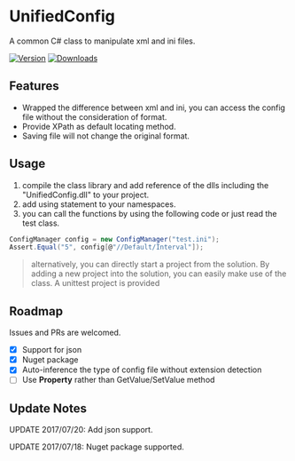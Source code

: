 # UnifiedConfig
A common C# class to manipulate xml and ini files. 

[![Version](https://img.shields.io/nuget/v/UnifiedConfig.svg)](https://www.nuget.org/packages/UnifiedConfig)
[![Downloads](https://img.shields.io/nuget/dt/UnifiedConfig.svg)](https://www.nuget.org/packages/UnifiedConfig)

## Features
* Wrapped the difference between xml and ini, you can access the config file without the consideration of format.
* Provide XPath as default locating method.
* Saving file will not change the original format.

## Usage
1. compile the class library and add reference of the dlls including the "UnifiedConfig.dll" to your project.
2. add using statement to your namespaces.
3. you can call the functions by using the following code or just read the test class.

```C#
ConfigManager config = new ConfigManager("test.ini");
Assert.Equal("5", config[@"//Default/Interval"]);
```

> alternatively, you can directly start a project from the solution. By adding a new project into the solution, you can easily make use of the class. A unittest project is provided

## Roadmap

Issues and PRs are welcomed.

- [X] Support for json
- [X] Nuget package
- [X] Auto-inference the type of config file without extension detection
- [ ] Use **Property** rather than GetValue/SetValue method

## Update Notes

UPDATE 2017/07/20: Add json support.

UPDATE 2017/07/18: Nuget package supported.